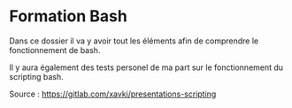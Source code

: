 # Formation Bash

Dans ce dossier il va y avoir tout les éléments afin de comprendre le fonctionnement de bash.

Il y aura également des tests personel de ma part sur le fonctionnement du scripting bash.

Source : https://gitlab.com/xavki/presentations-scripting
